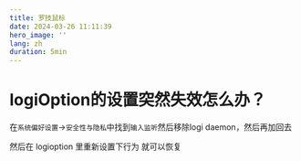 ```yaml
---
title: 罗技鼠标
date: 2024-03-26 11:11:39
hero_image: ''
lang: zh
duration: 5min
---
```


# logiOption的设置突然失效怎么办？
在`系统偏好设置`->`安全性与隐私`中找到`输入监听`然后移除logi daemon，然后再加回去

然后在 logioption 里重新设置下行为 就可以恢复